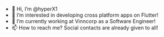 - 👋 Hi, I’m @hyperX1
- 👀 I’m interested in developing cross platform apps on Flutter!
- 🌱 I’m currently working at Vinncorp as a Software Engineer!
- 📫 How to reach me? Social contacts are already given to all!

<!---
hyperX1/hyperX1 is a ✨ special ✨ repository because its `README.md` (this file) appears on your GitHub profile.
You can click the Preview link to take a look at your changes.
--->
